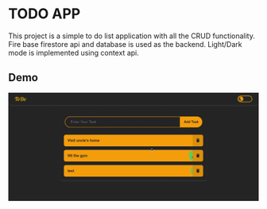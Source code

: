 # TODO APP

This project is a simple to do list application with all the CRUD functionality. Fire base firestore api and database is used as the backend. Light/Dark mode is implemented using context api.

## Demo

![todoapp](https://github.com/Vishnu-Nadh/ToDo-List/blob/main/todo.gif)
